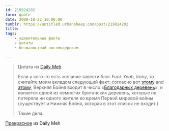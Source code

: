 ```yaml
---
id: 219924202
form: quote
date: 2009-10-22 10:00:00
tumblr: https://untitled.urbansheep.com/post/219924202
title: 
tags:
    - удивительные факты
    - цитаты
    - безжалостный постмодернизм

---
```


<blockquote>
<p>Цитата из <a href="http://dailymeh.tumblr.com/post/218478189">Daily Meh</a>:</p>
<p>Если у кого-то есть желание завести блог <em>Fuck Yeah, Irony</em>, то считайте моим вкладом следующий факт: согласно вот <a href="http://www.theatlantic.com/doc/print/200911/hitchens-somme">этому</a> and <a href="http://en.wikipedia.org/wiki/Upper_Slaughter">этому</a>, Верхняя Бойня входит в число «<a href="http://en.wikipedia.org/wiki/Thankful_Villages">Благодарных деревень</a>», и является одной из немногих британских деревень, которые не потеряли ни одного жителя во время Первой мировой войны (cуществует и Нижняя Бойня, которая в этот список не входит.)</p>

<p>Такие дела.</p>
</blockquote>

<a href="http://dailymeh.tumblr.com/post/218478189">Прекрасное</a> из Daily Meh
